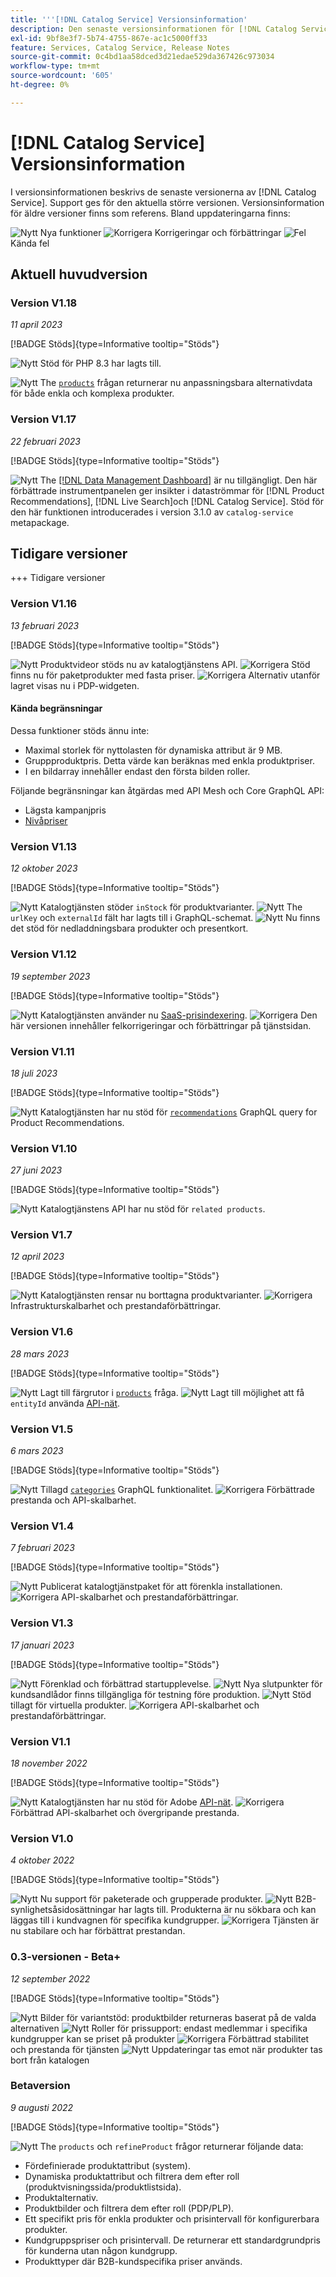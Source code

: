 ```yaml
---
title: '''[!DNL Catalog Service] Versionsinformation'
description: Den senaste versionsinformationen för [!DNL Catalog Service] för Adobe Commerce.
exl-id: 9bf8e3f7-5b74-4755-867e-ac1c5000ff33
feature: Services, Catalog Service, Release Notes
source-git-commit: 0c4bd1aa58dced3d21edae529da367426c973034
workflow-type: tm+mt
source-wordcount: '605'
ht-degree: 0%

---
```


# [!DNL Catalog Service] Versionsinformation

I versionsinformationen beskrivs de senaste versionerna av [!DNL Catalog Service].
Support ges för den aktuella större versionen. Versionsinformation för äldre versioner finns som referens.
Bland uppdateringarna finns:

![Nytt](../assets/new.svg) Nya funktioner
![Korrigera](../assets/fix.svg) Korrigeringar och förbättringar
![Fel](../assets/bug.svg) Kända fel

## Aktuell huvudversion

### Version V1.18

_11 april 2023_

[!BADGE Stöds]{type=Informative tooltip="Stöds"}

![Nytt](../assets/new.svg) Stöd för PHP 8.3 har lagts till.

![Nytt](../assets/new.svg) The [`products`](https://developer.adobe.com/commerce/services/graphql/catalog-service/products/) frågan returnerar nu anpassningsbara alternativdata för både enkla och komplexa produkter.<!--DATA-5538-->

### Version V1.17

_22 februari 2023_

[!BADGE Stöds]{type=Informative tooltip="Stöds"}

![Nytt](../assets/new.svg) The [[!DNL Data Management Dashboard]](https://experienceleague.adobe.com/docs/commerce-admin/systems/data-transfer/data-dashboard.html) är nu tillgängligt. Den här förbättrade instrumentpanelen ger insikter i dataströmmar för [!DNL Product Recommendations], [!DNL Live Search]och [!DNL Catalog Service]. Stöd för den här funktionen introducerades i version 3.1.0 av `catalog-service` metapackage.

## Tidigare versioner

+++ Tidigare versioner

### Version V1.16

_13 februari 2023_

[!BADGE Stöds]{type=Informative tooltip="Stöds"}

![Nytt](../assets/new.svg) Produktvideor stöds nu av katalogtjänstens API.
![Korrigera](../assets/fix.svg) Stöd finns nu för paketprodukter med fasta priser.
![Korrigera](../assets/fix.svg) Alternativ utanför lagret visas nu i PDP-widgeten.

#### Kända begränsningar

Dessa funktioner stöds ännu inte:

* Maximal storlek för nyttolasten för dynamiska attribut är 9 MB.
* Gruppproduktpris. Detta värde kan beräknas med enkla produktpriser.
* I en bildarray innehåller endast den första bilden roller.

Följande begränsningar kan åtgärdas med API Mesh och Core GraphQL API:

* Lägsta kampanjpris
* [Nivåpriser](mesh.md)

### Version V1.13

_12 oktober 2023_

[!BADGE Stöds]{type=Informative tooltip="Stöds"}

![Nytt](../assets/new.svg) Katalogtjänsten stöder `inStock` för produktvarianter.
![Nytt](../assets/new.svg) The `urlKey` och `externalId` fält har lagts till i GraphQL-schemat.
![Nytt](../assets/new.svg) Nu finns det stöd för nedladdningsbara produkter och presentkort.

### Version V1.12

_19 september 2023_

[!BADGE Stöds]{type=Informative tooltip="Stöds"}

![Nytt](../assets/new.svg) Katalogtjänsten använder nu [SaaS-prisindexering](../price-index/price-indexing.md).
![Korrigera](../assets/fix.svg) Den här versionen innehåller felkorrigeringar och förbättringar på tjänstsidan.

### Version V1.11

_18 juli 2023_

[!BADGE Stöds]{type=Informative tooltip="Stöds"}

![Nytt](../assets/new.svg) Katalogtjänsten har nu stöd för [`recommendations`](https://developer.adobe.com/commerce/services/graphql/recommendations/recommendations/) GraphQL query for Product Recommendations.

### Version V1.10

_27 juni 2023_

[!BADGE Stöds]{type=Informative tooltip="Stöds"}

![Nytt](../assets/new.svg) Katalogtjänstens API har nu stöd för `related products`.

### Version V1.7

_12 april 2023_

[!BADGE Stöds]{type=Informative tooltip="Stöds"}

![Nytt](../assets/new.svg) Katalogtjänsten rensar nu borttagna produktvarianter.
![Korrigera](../assets/fix.svg) Infrastrukturskalbarhet och prestandaförbättringar.

### Version V1.6

_28 mars 2023_

[!BADGE Stöds]{type=Informative tooltip="Stöds"}

![Nytt](../assets/new.svg) Lagt till färgrutor i [`products`](https://developer.adobe.com/commerce/services/graphql/catalog-service/products/) fråga.
![Nytt](../assets/new.svg) Lagt till möjlighet att få `entityId` använda [API-nät](mesh.md).

### Version V1.5

_6 mars 2023_

[!BADGE Stöds]{type=Informative tooltip="Stöds"}

![Nytt](../assets/new.svg) Tillagd [`categories`](https://developer.adobe.com/commerce/services/graphql/schema/catalog-service/categories/) GraphQL funktionalitet.
![Korrigera](../assets/fix.svg) Förbättrade prestanda och API-skalbarhet.

### Version V1.4

_7 februari 2023_

[!BADGE Stöds]{type=Informative tooltip="Stöds"}

![Nytt](../assets/new.svg) Publicerat katalogtjänstpaket för att förenkla installationen.
![Korrigera](../assets/fix.svg) API-skalbarhet och prestandaförbättringar.

### Version V1.3

_17 januari 2023_

[!BADGE Stöds]{type=Informative tooltip="Stöds"}

![Nytt](../assets/new.svg) Förenklad och förbättrad startupplevelse.
![Nytt](../assets/new.svg) Nya slutpunkter för kundsandlådor finns tillgängliga för testning före produktion.
![Nytt](../assets/new.svg) Stöd tillagt för virtuella produkter.
![Korrigera](../assets/fix.svg) API-skalbarhet och prestandaförbättringar.

### Version V1.1

_18 november 2022_

[!BADGE Stöds]{type=Informative tooltip="Stöds"}

![Nytt](../assets/new.svg) Katalogtjänsten har nu stöd för Adobe [API-nät](https://developer.adobe.com/graphql-mesh-gateway/).
![Korrigera](../assets/fix.svg) Förbättrad API-skalbarhet och övergripande prestanda.

### Version V1.0

_4 oktober 2022_

[!BADGE Stöds]{type=Informative tooltip="Stöds"}

![Nytt](../assets/new.svg) Nu support för paketerade och grupperade produkter.
![Nytt](../assets/new.svg) B2B-synlighetsåsidosättningar har lagts till. Produkterna är nu sökbara och kan läggas till i kundvagnen för specifika kundgrupper.
![Korrigera](../assets/fix.svg) Tjänsten är nu stabilare och har förbättrat prestandan.

### 0.3-versionen - Beta+

_12 september 2022_

[!BADGE Stöds]{type=Informative tooltip="Stöds"}

![Nytt](../assets/new.svg) Bilder för variantstöd: produktbilder returneras baserat på de valda alternativen
![Nytt](../assets/new.svg) Roller för prissupport: endast medlemmar i specifika kundgrupper kan se priset på produkter
![Korrigera](../assets/fix.svg) Förbättrad stabilitet och prestanda för tjänsten
![Nytt](../assets/new.svg) Uppdateringar tas emot när produkter tas bort från katalogen

### Betaversion

_9 augusti 2022_

[!BADGE Stöds]{type=Informative tooltip="Stöds"}

![Nytt](../assets/new.svg) The `products` och `refineProduct` frågor returnerar följande data:

* Fördefinierade produktattribut (system).
* Dynamiska produktattribut och filtrera dem efter roll (produktvisningssida/produktlistsida).
* Produktalternativ.
* Produktbilder och filtrera dem efter roll (PDP/PLP).
* Ett specifikt pris för enkla produkter och prisintervall för konfigurerbara produkter.
* Kundgruppspriser och prisintervall. De returnerar ett standardgrundpris för kunderna utan någon kundgrupp.
* Produkttyper där B2B-kundspecifika priser används.
